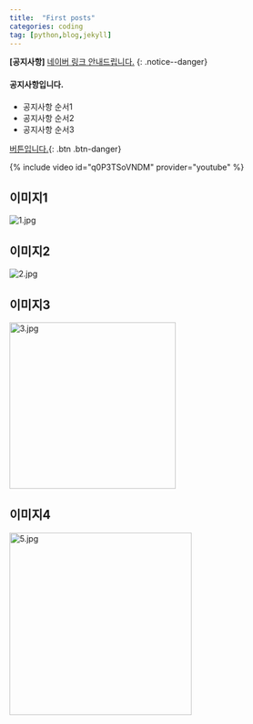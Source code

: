 ```yaml
---
title:  "First posts"
categories: coding
tag: [python,blog,jekyll]
---
```


**[공지사항]** [네이버 링크 안내드립니다.](http://www.naver.com) 
{: .notice--danger}

<div class="notice--success">
<h4>공지사항입니다.</h4>
<ul>
    <li>공지사항 순서1</li>
    <li>공지사항 순서2</li>
    <li>공지사항 순서3</li>
</ul>
</div>


[버튼입니다.](https://google.com){: .btn .btn-danger}


{% include video id="q0P3TSoVNDM" provider="youtube" %}

## 이미지1

![1.jpg](https://raw.githubusercontent.com/hdyoon93/save-image-repo/main/2023/01/12-22-42-00-1.jpg)

## 이미지2

![2.jpg](https://raw.githubusercontent.com/hdyoon93/save-image-repo/main/2023/01/12-22-42-20-2.jpg)

## 이미지3

<img title="" src="https://raw.githubusercontent.com/hdyoon93/save-image-repo/main/2023/01/12-22-42-29-3.jpg" alt="3.jpg" width="292" data-align="right">

## 이미지4

<img title="" src="https://raw.githubusercontent.com/hdyoon93/save-image-repo/main/2023/01/13-08-43-50-5.jpg" alt="5.jpg" width="320" data-align="center">
